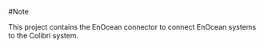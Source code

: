 #Note

This project contains the EnOcean connector to connect EnOcean systems to the Colibri system.